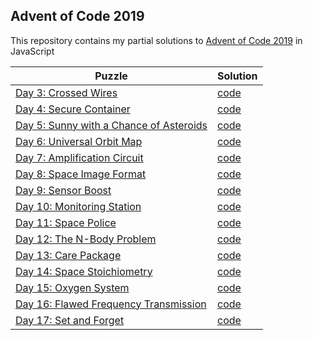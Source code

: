 ## Advent of Code 2019
This repository contains my partial solutions to [Advent of Code 2019](https://adventofcode.com/2019) in JavaScript

| Puzzle | Solution |
|--|--|
| [Day 3: Crossed Wires](https://adventofcode.com/2019/day/3) | [code](AOC-2019/AOC-Day3.js) |
| [Day 4: Secure Container](https://adventofcode.com/2019/day/4) | [code](AOC-2019/AOC-Day4.js) |
| [Day 5: Sunny with a Chance of Asteroids](https://adventofcode.com/2019/day/5) | [code](AOC-2019/AOC-Day5.js) |
| [Day 6: Universal Orbit Map](https://adventofcode.com/2019/day/6) | [code](AOC-2019/AOC-Day6.py) |
| [Day 7: Amplification Circuit](https://adventofcode.com/2019/day/7) | [code](AOC-2019/AOC-Day7.js) |
| [Day 8: Space Image Format](https://adventofcode.com/2019/day/8) | [code](AOC-2019/AOC-Day8.js) |
| [Day 9: Sensor Boost](https://adventofcode.com/2019/day/9) | [code](AOC-2019/AOC-Day9.js) |
| [Day 10: Monitoring Station](https://adventofcode.com/2019/day/10) | [code](AOC-2019/AOC-Day10.js) |
| [Day 11: Space Police](https://adventofcode.com/2019/day/11) | [code](AOC-2019/AOC-Day11.js) |
| [Day 12: The N-Body Problem](https://adventofcode.com/2019/day/12) | [code](AOC-2019/AOC-Day12.js) |
| [Day 13: Care Package](https://adventofcode.com/2019/day/13) | [code](AOC-2019/AOC-Day13.js) |
| [Day 14: Space Stoichiometry](https://adventofcode.com/2019/day/14) | [code](AOC-2019/AOC-Day14.js) |
| [Day 15: Oxygen System](https://adventofcode.com/2019/day/15) | [code](AOC-2019/AOC-Day15.js) |
| [Day 16: Flawed Frequency Transmission](https://adventofcode.com/2019/day/16) | [code](AOC-2019/AOC-Day16.js) |
| [Day 17: Set and Forget](https://adventofcode.com/2019/day/17) | [code](AOC-2019/AOC-Day17.js) |
